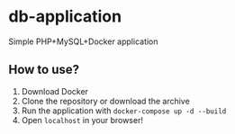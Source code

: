 # db-application
Simple PHP+MySQL+Docker application

## How to use?

1. Download Docker
2. Clone the repository or download the archive
3. Run the application with `docker-compose up -d --build`
4. Open `localhost` in your browser!
